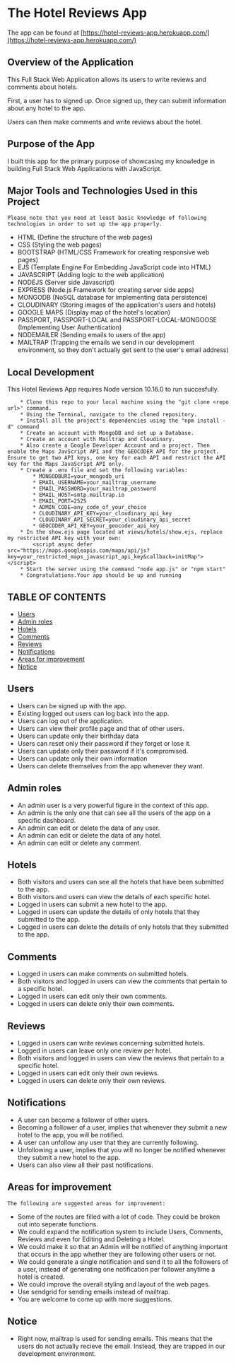 # The Hotel Reviews App

The app can be found at [https://hotel-reviews-app.herokuapp.com/](https://hotel-reviews-app.herokuapp.com/)

## Overview of the Application
This Full Stack Web Application allows its users to write reviews and comments about hotels.

First, a user has to signed up. Once signed up, they can submit information about any hotel to the app.

Users can then make comments and write reviews about the hotel.

## Purpose of the App
I built this app for the primary purpose of showcasing my knowledge in building Full Stack Web Applications with JavaScript.

## Major Tools and Technologies Used in this Project
    Please note that you need at least basic knowledge of following technologies in order to set up the app properly.
* HTML (Define the structure of the web pages)
* CSS (Styling the web pages)
* BOOTSTRAP (HTML/CSS Framework for creating responsive web pages)
* EJS (Template Engine For Embedding JavaScript code into HTML)
* JAVASCRIPT (Adding logic to the web application)
* NODEJS (Server side Javascript)
* EXPRESS (Node.js Framework for creating server side apps)
* MONGODB (NoSQL database for implementing data persistence)
* CLOUDINARY (Storing images of the application's users and hotels)
* GOOGLE MAPS (Display map of the hotel's location)
* PASSPORT, PASSPORT-LOCAL and PASSPORT-LOCAL-MONGOOSE (Implementing User Authentication)
* NODEMAILER (Sending emails to users of the app)
* MAILTRAP (Trapping the emails we send in our development environment, so they don't actually get sent to the user's email address)

## Local Development
This Hotel Reviews App requires Node version 10.16.0 to run succesfully.

```
    * Clone this repo to your local machine using the "git clone <repo url>" command.
    * Using the Terminal, navigate to the cloned repository.
    * Install all the project's dependencies using the "npm install -d" command
    * Create an account with MongoDB and set up a Database.
    * Create an account with Mailtrap and Cloudinary.
    * Also create a Google Developer Account and a project. Then enable the Maps JavScript API and the GEOCODER API for the project. Ensure to get two API keys, one key for each API and restrict the API key for the Maps JavaScript API only.
    * Create a .env file and set the following variables:
        * MONGODBURI=your_mongodb_uri
        * EMAIL_USERNAME=your_mailtrap_username
        * EMAIL_PASSWORD=your_mailtrap_password
        * EMAIL_HOST=smtp.mailtrap.io
        * EMAIL_PORT=2525
        * ADMIN_CODE=any_code_of_your_choice
        * CLOUDINARY_API_KEY=your_cloudinary_api_key
        * CLOUDINARY_API_SECRET=your_cloudinary_api_secret
        * GEOCODER_API_KEY=your_geocoder_api_key 
    * In the show.ejs page located at views/hotels/show.ejs, replace my restricted API key with your own:
        <script async defer src="https://maps.googleapis.com/maps/api/js?key=your_restricted_maps_javascript_api_key&callback=initMap"></script>
    * Start the server using the command "node app.js" or "npm start"
    * Congratulations.Your app should be up and running
```

## TABLE OF CONTENTS
* [Users](#users)
* [Admin roles](#admin-roles)
* [Hotels](#hotels)
* [Comments](#comments)
* [Reviews](#reviews)
* [Notifications](#notifications)
* [Areas for improvement](#areas-for-improvement)
* [Notice](#notice)

## Users
* Users can be signed up with the app.
* Existing logged out users can log back into the app.
* Users can log out of the application.
* Users can view their profile page and that of other users.
* Users can update only their birthday data
* Users can reset only their password if they forget or lose it.
* Users can update only their password if it's compromised.
* Users can update only their own information
* Users can delete themselves from the app whenever they want.

## Admin roles
* An admin user is a very powerful figure in the context of this app.
* An admin is the only one that can see all the users of the app on a specific dashboard.
* An admin can edit or delete the data of any user.
* An admin can edit or delete the data of any hotel. 
* An admin can edit or delete any comment.

## Hotels
 * Both visitors and users can see all the hotels that have been submitted to the app.
 * Both visitors and users can view the details of each specific hotel.
 * Logged in users can submit a new hotel to the app.
 * Logged in users can update the details of only hotels that they submitted to the app.
 * Logged in users can delete the details of only hotels that they submitted to the app.

## Comments
* Logged in users can make comments on submitted hotels.
* Both visitors and logged in users can view the comments that pertain to a specific hotel.
* Logged in users can edit only their own comments.
* Logged in users can delete only their own comments.

## Reviews
* Logged in users can write reviews concerning submitted hotels.
* Logged in users can leave only one review per hotel.
* Both visitors and logged in users can view the reviews that pertain to a specific hotel.
* Logged in users can edit only their own reviews.
* Logged in users can delete only their own reviews.

## Notifications
* A user can become a follower of other users.
* Becoming a follower of a user, implies that whenever they submit a new hotel to the app, you will be notified.
* A user can unfollow any user that they are currently following.
* Unfollowing a user, implies that you will no longer be notified whenever they submit a new hotel to the app.
* Users can also view all their past notifications.

## Areas for improvement
    The following are suggested areas for improvement:
* Some of the routes are filled with a lot of code. They could be broken out into seperate functions.
* We could expand the notification system to include Users, Comments, Reviews and even for Editing and Deleting a Hotel.
* We could make it so that an Admin will be notified of anything important that occurs in the app whether they are following other users or not.
* We could generate a single notification and send it to all the followers of a user, instead of generating one notification per follower anytime a hotel is created.
* We could improve the overall styling and layout of the web pages.
* Use sendgrid for sending emails instead of mailtrap.
* You are welcome to come up with more suggestions.

## Notice
* Right now, mailtrap is used for sending emails. This means that the users do not actually recieve the email. Instead, they are trapped in our development environment.
